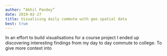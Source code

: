 ```yaml
---
author: “Akhil Pandey”
date: 2019-02-27
title: Visualising daily commute with geo spatial data
best: true
---
```


In an effort to build visualisations for a course project I ended up discovering interesting findings from my day to day commute to college. To give more context into
